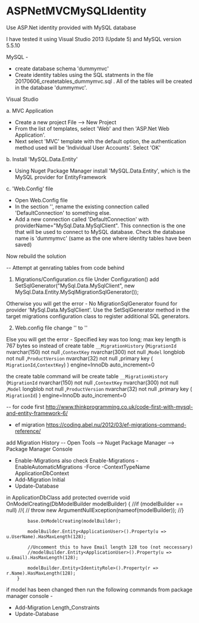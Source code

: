 # ASPNetMVCMySQLIdentity
Use ASP.Net identity provided with MySQL database

I have tested it using Visual Studio 2013 (Update 5) and MySQL version 5.5.10

MySQL -
- create database schema 'dummymvc'
- Create identity tables using the SQL statments in the file 20170606_createtables_dummymvc.sql . All of the tables will be created in the database 'dummymvc'.

Visual Studio

a. MVC Application
- Create a new project  File --> New Project
- From the list of templates, select 'Web' and then 'ASP.Net Web Application'.
- Next select 'MVC' template with the default option, the authentication method used will be 'Individual User Accounts'. Select 'OK'

b. Install 'MySQL.Data.Entity'
- Using Nuget Package Manager install 'MySQL.Data.Entity', which is the MySQL provider for EntityFramework

c. 'Web.Config' file
- Open Web.Config file
- In the section '<connectionStrings>', rename the existing connection called 'DefaultConnection' to something else.
- Add a new connection called 'DefaultConnection' with providerName="MySql.Data.MySqlClient". This connection is the one that will be used to connect to MySQL database. Check the database name is 'dummymvc' (same as the one where identity tables have been saved)

Now rebuild the solution


-- Attempt at genrating tables from code behind

1. Migrations/Configuration.cs file 
Under Configuration() add
SetSqlGenerator("MySql.Data.MySqlClient", new MySql.Data.Entity.MySqlMigrationSqlGenerator());

Otherwise you will get the error -
No MigrationSqlGenerator found for provider 'MySql.Data.MySqlClient'. Use the SetSqlGenerator method in the target migrations configuration class to register additional SQL generators.

2. Web.config file
change '<entityFramework>' to '<entityFramework codeConfigurationType="MySql.Data.Entity.MySqlEFConfiguration, MySql.Data.Entity.EF6">'

Else you will get the error -
Specified key was too long; max key length is 767 bytes
so instead of 
create table `__MigrationHistory` (`MigrationId` nvarchar(150)  not null ,`ContextKey` nvarchar(300)  not null ,`Model` longblob not null ,`ProductVersion` nvarchar(32)  not null ,primary key ( `MigrationId`,`ContextKey`) ) engine=InnoDb auto_increment=0

the create table command will be 
create table `__MigrationHistory` (`MigrationId` nvarchar(150)  not null ,`ContextKey` nvarchar(300)  not null ,`Model` longblob not null ,`ProductVersion` nvarchar(32)  not null ,primary key ( `MigrationId`) ) engine=InnoDb auto_increment=0


-- for code first
http://www.thinkprogramming.co.uk/code-first-with-mysql-and-entity-framework-6/

- ef migration
https://coding.abel.nu/2012/03/ef-migrations-command-reference/

add Migration History --
Open Tools --> Nuget Package Manager --> Package Manager Console
- Enable-Migrations 
also check Enable-Migrations -EnableAutomaticMigrations -Force -ContextTypeName ApplicationDbContext
- Add-Migration Initial
- Update-Database

in ApplicationDbClass add
protected override void OnModelCreating(DbModelBuilder modelBuilder)
        {
            //if (modelBuilder == null)
            //{
            //    throw new ArgumentNullException(nameof(modelBuilder));
            //}

            base.OnModelCreating(modelBuilder);

            modelBuilder.Entity<ApplicationUser>().Property(u => u.UserName).HasMaxLength(128);

            //Uncomment this to have Email length 128 too (not neccessary)
            //modelBuilder.Entity<ApplicationUser>().Property(u => u.Email).HasMaxLength(128);

            modelBuilder.Entity<IdentityRole>().Property(r => r.Name).HasMaxLength(128);
        }


if model has been changed then run the following commands from package manager console -
- Add-Migration Length_Constraints
- Update-Database


